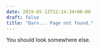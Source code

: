 ```yaml
---
date: 2019-05-12T12:14:34+06:00
draft: false
title: "Darn... Page not found."
---
```


You should look somewhere else.
